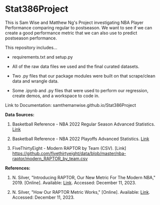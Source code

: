 # Stat386Project

This is Sam Wise and Matthew Ng's Project investigating NBA Player Performance comparing regular to postseason. We want to see if we can create a good performance metric that we can also use to predict postseason performance.

This repository includes...

- requirements.txt and setup.py 

- All of the raw data files we used and the final curated datasets. 

- Two .py files that our package modules were built on that scrape/clean data and wrangle data. 

- Some .ipynb and .py files that were used to perform our regression, create demos, and a workspace to code in.

Link to Documentation: samthemanwise.github.io/Stat386Project

**Data Sources:**

1. Basketball Reference - NBA 2022 Regular Season Advanced Statistics. [Link](https://www.basketball-reference.com/leagues/NBA_2022_advanced.html)

2. Basketball Reference - NBA 2022 Playoffs Advanced Statistics. [Link](https://www.basketball-reference.com/playoffs/NBA_2022_advanced.html)

3. FiveThirtyEight - Modern RAPTOR by Team (CSV). [Link]
https://github.com/fivethirtyeight/data/blob/master/nba-raptor/modern_RAPTOR_by_team.csv

**References:**

1. N. Silver, "Introducing RAPTOR, Our New Metric For The Modern NBA," 2019. [Online]. Available: [Link](https://fivethirtyeight.com/features/introducing-raptor-our-new-metric-for-the-modern-nba/). Accessed: December 11, 2023.

2. N. Silver, "How Our RAPTOR Metric Works," [Online]. Available: [Link](https://fivethirtyeight.com/features/how-our-raptor-metric-works/). Accessed: December 11, 2023.

